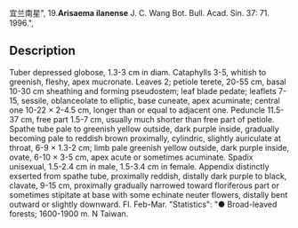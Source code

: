 宜兰南星",
19.**Arisaema ilanense** J. C. Wang Bot. Bull. Acad. Sin. 37: 71. 1996.",

## Description
Tuber depressed globose, 1.3-3 cm in diam. Cataphylls 3-5, whitish to greenish, fleshy, apex mucronate. Leaves 2; petiole terete, 20-55 cm, basal 10-30 cm sheathing and forming pseudostem; leaf blade pedate; leaflets 7-15, sessile, oblanceolate to elliptic, base cuneate, apex acuminate; central one 10-22 × 2-4.5 cm, longer than or equal to adjacent one. Peduncle 11.5-37 cm, free part 1.5-7 cm, usually much shorter than free part of petiole. Spathe tube pale to greenish yellow outside, dark purple inside, gradually becoming pale to reddish brown proximally, cylindric, slightly auriculate at throat, 6-9 × 1.3-2 cm; limb pale greenish yellow outside, dark purple inside, ovate, 6-10 × 3-5 cm, apex acute or sometimes acuminate. Spadix unisexual, 1.5-2.4 cm in male, 1.5-3.4 cm in female. Appendix distinctly exserted from spathe tube, proximally reddish, distally dark purple to black, clavate, 9-15 cm, proximally gradually narrowed toward floriferous part or sometimes stipitate at base with some echinate neuter flowers, distally bent outward or slightly downward. Fl. Feb-Mar.
  "Statistics": "● Broad-leaved forests; 1600-1900 m. N Taiwan.
